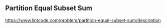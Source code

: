 ## Partition Equal Subset Sum

https://www.lintcode.com/problem/partition-equal-subset-sum/description